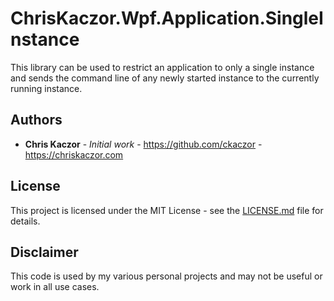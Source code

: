 ﻿# ChrisKaczor.Wpf.Application.SingleInstance

This library can be used to restrict an application to only a single instance and sends the command line of any newly started instance to the currently running instance.

## Authors

* **Chris Kaczor** - *Initial work* - https://github.com/ckaczor - https://chriskaczor.com

## License

This project is licensed under the MIT License - see the [LICENSE.md](LICENSE.md) file for details.

## Disclaimer

This code is used by my various personal projects and may not be useful or work in all use cases.